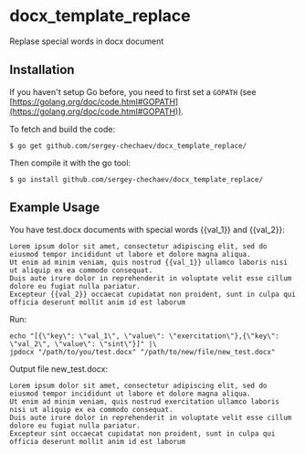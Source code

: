 # docx_template_replace
Replase special words in docx document

## Installation

If you haven't setup Go before, you need to first set a `GOPATH` (see [https://golang.org/doc/code.html#GOPATH](https://golang.org/doc/code.html#GOPATH)).

To fetch and build the code:

    $ go get github.com/sergey-chechaev/docx_template_replace/
    
Then compile it with the go tool:
    
    $ go install github.com/sergey-chechaev/docx_template_replace/
    
## Example Usage

You have test.docx documents with special words {{val_1}} and {{val_2}}:
```
Lorem ipsum dolor sit amet, consectetur adipiscing elit, sed do eiusmod tempor incididunt ut labore et dolore magna aliqua. 
Ut enim ad minim veniam, quis nostrud {{val_1}} ullamco laboris nisi ut aliquip ex ea commodo consequat. 
Duis aute irure dolor in reprehenderit in voluptate velit esse cillum dolore eu fugiat nulla pariatur. 
Excepteur {{val_2}} occaecat cupidatat non proident, sunt in culpa qui officia deserunt mollit anim id est laborum
```
Run:
```
echo "[{\"key\": \"val_1\", \"value\": \"exercitation\"},{\"key\": \"val_2\", \"value\": \"sint\"}]" |\
jpdocx "/path/to/you/test.docx" "/path/to/new/file/new_test.docx"
```
Output file new_test.docx:
```
Lorem ipsum dolor sit amet, consectetur adipiscing elit, sed do eiusmod tempor incididunt ut labore et dolore magna aliqua. 
Ut enim ad minim veniam, quis nostrud exercitation ullamco laboris nisi ut aliquip ex ea commodo consequat. 
Duis aute irure dolor in reprehenderit in voluptate velit esse cillum dolore eu fugiat nulla pariatur. 
Excepteur sint occaecat cupidatat non proident, sunt in culpa qui officia deserunt mollit anim id est laborum
```


